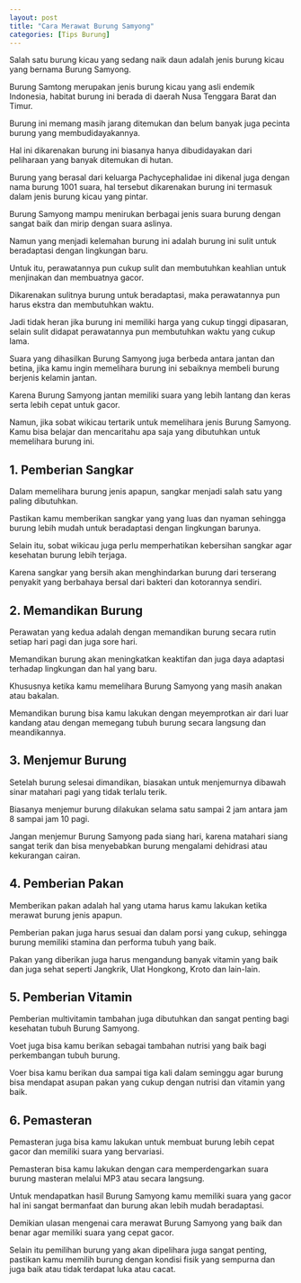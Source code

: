 ```yaml
---
layout: post
title: "Cara Merawat Burung Samyong"
categories: [Tips Burung]
---
```


Salah satu burung kicau yang sedang naik daun adalah jenis burung kicau yang bernama Burung Samyong.

Burung Samtong merupakan jenis burung kicau yang asli endemik Indonesia, habitat burung ini berada di daerah Nusa Tenggara Barat dan Timur.

Burung ini memang masih jarang ditemukan dan belum banyak juga pecinta burung yang membudidayakannya.

Hal ini dikarenakan burung ini biasanya hanya dibudidayakan dari peliharaan yang banyak ditemukan di hutan.

Burung yang berasal dari keluarga Pachycephalidae ini dikenal juga dengan nama burung 1001 suara, hal tersebut dikarenakan burung ini termasuk dalam jenis burung kicau yang pintar.

Burung Samyong mampu menirukan berbagai jenis suara burung dengan sangat baik dan mirip dengan suara aslinya.

Namun yang menjadi kelemahan burung ini adalah burung ini sulit untuk beradaptasi dengan lingkungan baru.

Untuk itu, perawatannya pun cukup sulit dan membutuhkan keahlian untuk menjinakan dan membuatnya gacor.

Dikarenakan sulitnya burung untuk beradaptasi, maka perawatannya pun harus ekstra dan membutuhkan waktu.

Jadi tidak heran jika burung ini memiliki harga yang cukup tinggi dipasaran, selain sulit didapat perawatannya pun membutuhkan waktu yang cukup lama.

Suara yang dihasilkan Burung Samyong juga berbeda antara jantan dan betina, jika kamu ingin memelihara burung ini sebaiknya membeli burung berjenis kelamin jantan.

Karena Burung Samyong jantan memiliki suara yang lebih lantang dan keras serta lebih cepat untuk gacor.

Namun, jika sobat wikicau tertarik untuk memelihara jenis Burung Samyong. Kamu bisa belajar dan mencaritahu apa saja yang dibutuhkan untuk memelihara burung ini.

## 1. Pemberian Sangkar

Dalam memelihara burung jenis apapun, sangkar menjadi salah satu yang paling dibutuhkan.

Pastikan kamu memberikan sangkar yang yang luas dan nyaman sehingga burung lebih mudah untuk beradaptasi dengan lingkungan barunya.

Selain itu, sobat wikicau juga perlu memperhatikan kebersihan sangkar agar kesehatan burung lebih terjaga.

Karena sangkar yang bersih akan menghindarkan burung dari terserang penyakit yang berbahaya bersal dari bakteri dan kotorannya sendiri.

## 2. Memandikan Burung

Perawatan yang kedua adalah dengan memandikan burung secara rutin setiap hari pagi dan juga sore hari.

Memandikan burung akan meningkatkan keaktifan dan juga daya adaptasi terhadap lingkungan dan hal yang baru.

Khususnya ketika kamu memelihara Burung Samyong yang masih anakan atau bakalan.

Memandikan burung bisa kamu lakukan dengan meyemprotkan air dari luar kandang atau dengan memegang tubuh burung secara langsung dan meandikannya.

## 3. Menjemur Burung

Setelah burung selesai dimandikan, biasakan untuk menjemurnya dibawah sinar matahari pagi yang tidak terlalu terik.

Biasanya menjemur burung dilakukan selama satu sampai 2 jam antara jam 8 sampai jam 10 pagi.

Jangan menjemur Burung Samyong pada siang hari, karena matahari siang sangat terik dan bisa menyebabkan burung mengalami dehidrasi atau kekurangan cairan.

## 4. Pemberian Pakan

Memberikan pakan adalah hal yang utama harus kamu lakukan ketika merawat burung jenis apapun.

Pemberian pakan juga harus sesuai dan dalam porsi yang cukup, sehingga burung memiliki stamina dan performa tubuh yang baik.

Pakan yang diberikan juga harus mengandung banyak vitamin yang baik dan juga sehat seperti Jangkrik, Ulat Hongkong, Kroto dan lain-lain.

## 5. Pemberian Vitamin

Pemberian multivitamin tambahan juga dibutuhkan dan sangat penting bagi kesehatan tubuh Burung Samyong.

Voet juga bisa kamu berikan sebagai tambahan nutrisi yang baik bagi perkembangan tubuh burung.

Voer bisa kamu berikan dua sampai tiga kali dalam seminggu agar burung bisa mendapat asupan pakan yang cukup dengan nutrisi dan vitamin yang baik.

## 6. Pemasteran

Pemasteran juga bisa kamu lakukan untuk membuat burung lebih cepat gacor dan memiliki suara yang bervariasi.

Pemasteran bisa kamu lakukan dengan cara memperdengarkan suara burung masteran melalui MP3 atau secara langsung.

Untuk mendapatkan hasil Burung Samyong kamu memiliki suara yang gacor hal ini sangat bermanfaat dan burung akan lebih mudah beradaptasi.

Demikian ulasan mengenai cara merawat Burung Samyong yang baik dan benar agar memiliki suara yang cepat gacor.

Selain itu pemilihan burung yang akan dipelihara juga sangat penting, pastikan kamu memilih burung dengan kondisi fisik yang sempurna dan juga baik atau tidak terdapat luka atau cacat.